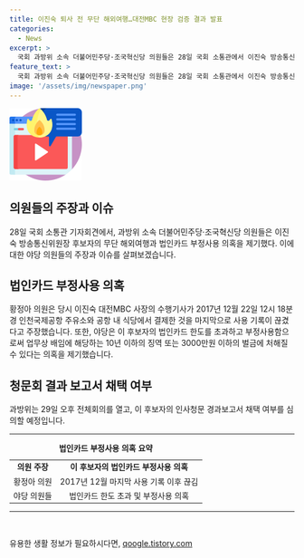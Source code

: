 ```yaml
---
title: 이진숙 퇴사 전 무단 해외여행…대전MBC 현장 검증 결과 발표
categories:
  - News
excerpt: >
  국회 과방위 소속 더불어민주당·조국혁신당 의원들은 28일 국회 소통관에서 이진숙 방송통신위원장 후보자가 대전MBC 사직서를 내기 직전 무단 해외여행을 간 것이라고 주장했다. 이에 대해 야당 의원들은 후보자가 법인카드를 부정사용한 의혹을 제기했으며, 해당 행위는 법적 책임을 물어야 한다고 강하게 비판했다. 이에 관한 청문회 결과는 29일 오후 전체회의에서 의결될 예정이다.
feature_text: >
  국회 과방위 소속 더불어민주당·조국혁신당 의원들은 28일 국회 소통관에서 이진숙 방송통신위원장 후보자가 대전MBC 사직서를 내기 직전 무단 해외여행을 간 것이라고 주장했다. 이에 대해 야당 의원들은 후보자가 법인카드를 부정사용한 의혹을 제기했으며, 해당 행위는 법적 책임을 물어야 한다고 강하게 비판했다. 이에 관한 청문회 결과는 29일 오후 전체회의에서 의결될 예정이다.
image: '/assets/img/newspaper.png'
---
```


<p><img src="/assets/img/news.png" alt="rentncar 속보" /></p>

<h2 data-ke-size="size26">의원들의 주장과 이슈</h2>

<p data-ke-size="size16">28일 국회 소통관 기자회견에서, 과방위 소속 더불어민주당·조국혁신당 의원들은 이진숙 방송통신위원장 후보자의 무단 해외여행과 법인카드 부정사용 의혹을 제기했다. 이에 대한 야당 의원들의 주장과 이슈를 살펴보겠습니다.</p>

<h2 data-ke-size="size26">법인카드 부정사용 의혹</h2>

<p data-ke-size="size16">황정아 의원은 당시 이진숙 대전MBC 사장의 수행기사가 2017년 12월 22일 12시 18분경 인천국제공항 주유소와 공항 내 식당에서 결제한 것을 마지막으로 사용 기록이 끊겼다고 주장했습니다. 또한, 야당은 이 후보자의 법인카드 한도를 초과하고 부정사용함으로써 업무상 배임에 해당하는 10년 이하의 징역 또는 3000만원 이하의 벌금에 처해질 수 있다는 의혹을 제기했습니다.</p>

<h2 data-ke-size="size26">청문회 결과 보고서 채택 여부</h2>

<p data-ke-size="size16">과방위는 29일 오후 전체회의를 열고, 이 후보자의 인사청문 경과보고서 채택 여부를 심의할 예정입니다.</p>

<hr>

<table>
  <caption><b>법인카드 부정사용 의혹 요약</b></caption>
  <tr>
    <td style="text-align: center; height: 17px;"><b>의원 주장</b></td>
    <td style="text-align: center; height: 17px;"><b>이 후보자의 법인카드 부정사용 의혹</b></td>
  </tr>
  <tr>
    <td style="text-align: center; height: 17px;">황정아 의원</td>
    <td style="text-align: center; height: 17px;">2017년 12월 마지막 사용 기록 이후 끊김</td>
  </tr>
  <tr>
    <td style="text-align: center; height: 17px;">야당 의원들</td>
    <td style="text-align: center; height: 17px;">법인카드 한도 초과 및 부정사용 의혹</td>
  </tr>
</table>

<hr>

<p data-ke-size="size16">&nbsp;</p>
유용한 생활 정보가 필요하시다면, <a href="https://qoogle.tistory.com" rel="dofollow">qoogle.tistory.com</a>


